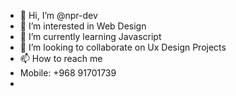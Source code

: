 - 👋 Hi, I’m @npr-dev
- 👀 I’m interested in Web Design
- 🌱 I’m currently learning Javascript
- 💞️ I’m looking to collaborate on Ux Design Projects
- 📫 How to reach me 
- Mobile: +968 91701739
- 

<!---
npr-dev/npr-dev is a ✨ special ✨ repository because its `README.md` (this file) appears on your GitHub profile.
You can click the Preview link to take a look at your changes.
--->

